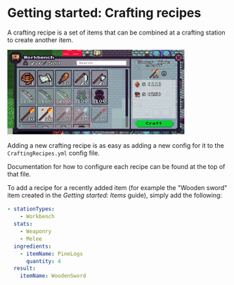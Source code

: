 # Getting started: Crafting recipes
A crafting recipe is a set of items that can be combined at a crafting station to create another item.

<img src="crafting-panel.png" width="80%"/>

Adding a new crafting recipe is as easy as adding a new config for it to the `CraftingRecipes.yml` config file.

Documentation for how to configure each recipe can be found at the top of that file.

To add a recipe for a recently added item (for example the "Wooden sword" item created in the *Getting started: Items* guide), simply add the following:

```yml
- stationTypes:
    - Workbench
  stats:
    - Weaponry
    - Melee
  ingredients:
    - itemName: PineLogs
      quantity: 4
  result:
    itemName: WoodenSword
```